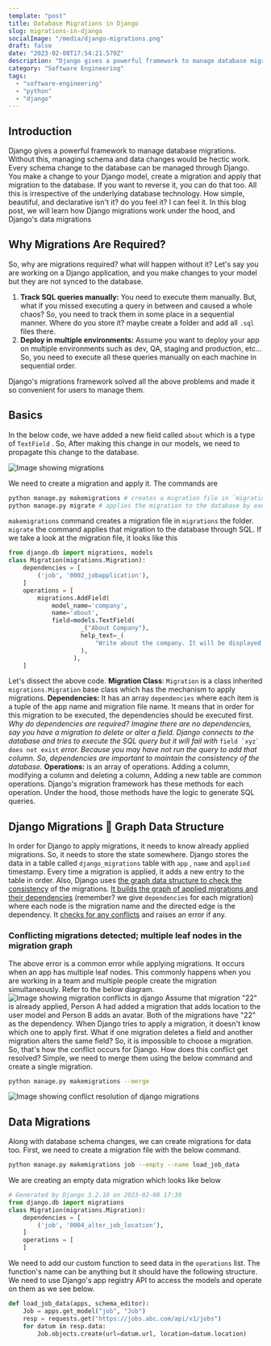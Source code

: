 ```yaml
---
template: "post"
title: Database Migrations in Django
slug: migrations-in-django
socialImage: "/media/django-migrations.png"
draft: false
date: "2023-02-08T17:54:21.570Z"
description: "Django gives a powerful framework to manage database migrations. We will deep dive into Django migrations and how they work under the hood"
category: "Software Engineering"
tags:
  - "software-engineering"
  - "python"
  - "django"
---
```

## Introduction

Django gives a powerful framework to manage database migrations. Without this, managing schema and data changes would be hectic work. Every schema change to the database can be managed through Django. You make a change to your Django model, create a migration and apply that migration to the database. If you want to reverse it, you can do that too. All this is irrespective of the underlying database technology. How simple, beautiful, and declarative isn't it? do you feel it? I can feel it. In this blog post, we will learn how Django migrations work under the hood, and Django's data migrations

## Why Migrations Are Required?

So, why are migrations required? what will happen without it? Let's say you are working on a Django application, and you make changes to your model but they are not synced to the database.

1. **Track SQL queries manually:** You need to execute them manually. But, what if you missed executing a query in between and caused a whole chaos? So, you need to track them in some place in a sequential manner. Where do you store it? maybe create a folder and add all `.sql` files there.
2. **Deploy in multiple environments:** Assume you want to deploy your app on multiple environments such as dev, QA, staging and production, etc... So, you need to execute all these queries manually on each machine in sequential order.

Django's migrations framework solved all the above problems and made it so convenient for users to manage them.

## Basics

In the below code, we have added a new field called `about` which is a type of `TextField` . So, After making this change in our models, we need to propagate this change to the database.

![Image showing migrations](/media/scr-20230208-h0m.png)

We need to create a migration and apply it. The commands are

```bash
python manage.py makemigrations # creates a migration file in `migrations` folder
python manage.py migrate # applies the migration to the database by exeucting SQL query
```

`makemigrations` command creates a migration file in `migrations` the folder. `migrate` the command applies that migration to the database through SQL. If we take a look at the migration file, it looks like this

```python
from django.db import migrations, models
class Migration(migrations.Migration):
    dependencies = [
        ('job', '0002_jobapplication'),
    ]
    operations = [
        migrations.AddField(
            model_name='company',
            name='about',
            field=models.TextField(
                    _("About Company"),
                    help_text=_(
                        "Write about the company. It will be displayed on the web page to the users."
                    ),
                  ),
    ]
```
Let's dissect the above code.
**Migration Class**: `Migration` is a class inherited `migrations.Migration` base class which has the mechanism to apply migrations.
**Dependencies:** It has an array `dependencies` where each item is a tuple of the app name and migration file name. It means that in order for this migration to be executed, the dependencies should be executed first.
*Why do dependencies are required? Imagine there are no dependencies, say you have a migration to delete or alter a field. Django connects to the database and tries to execute the SQL query but it will fail with* ``field `xyz` does not exist`` *error. Because you may have not run the query to add that column. So, dependencies are important to maintain the consistency of the database.*
**Operations:** is an array of operations. Adding a column, modifying a column and deleting a column, Adding a new table are common operations. Django's migration framework has these methods for each operation. Under the hood, those methods have the logic to generate SQL queries.
## Django Migrations 🤝 Graph Data Structure
In order for Django to apply migrations, it needs to know already applied migrations. So, it needs to store the state somewhere. Django stores the data in a table called `django_migrations` table with `app` , `name` and `applied` timestamp. Every time a migration is applied, it adds a new entry to the table in order. Also, Django uses [the graph data structure to check the consistency](https://sourcegraph.com/github.com/django/django@69069a443a906dd4060a8047e683657d40b4c383/-/blob/django/db/migrations/loader.py?L307) of the migrations. [It builds the graph of applied migrations and their dependencies](https://sourcegraph.com/github.com/django/django@69069a443a906dd4060a8047e683657d40b4c383/-/blob/django/db/migrations/loader.py?L222) (remember? we give `dependencies` for each migration) where each node is the migration name and the directed edge is the dependency. It [checks for any conflicts](https://sourcegraph.com/github.com/django/django@69069a4/-/blob/django/db/migrations/loader.py?L338&subtree=true) and raises an error if any.
### Conflicting migrations detected; multiple leaf nodes in the migration graph
The above error is a common error while applying migrations. It occurs when an app has multiple leaf nodes. This commonly happens when you are working in a team and multiple people create the migration simultaneously. Refer to the below diagram.
![Image showing migration conflicts in django](/media/scr-20230208-vux.png)
Assume that migration "22" is already applied, Person A had added a migration that adds location to the user model and Person B adds an avatar. Both of the migrations have "22" as the dependency. When Django tries to apply a migration, it doesn't know which one to apply first. What if one migration deletes a field and another migration alters the same field? So, it is impossible to choose a migration. So, that's how the conflict occurs for Django. How does this conflict get resolved? Simple, we need to merge them using the below command and create a single migration.
```bash
python manage.py makemigrations --merge
```
![Image showing conflict resolution of django migrations](/media/scr-20230208-w1k.png)
## Data Migrations
Along with database schema changes, we can create migrations for data too. First, we need to create a migration file with the below command.
```bash
python manage.py makemigrations job --empty --name load_job_data
```
We are creating an empty data migration which looks like below
```python
# Generated by Django 3.2.10 on 2023-02-08 17:39
from django.db import migrations
class Migration(migrations.Migration):
    dependencies = [
        ('job', '0004_alter_job_location'),
    ]
    operations = [
    ]
```
We need to add our custom function to seed data in the `operations` list. The function's name can be anything but it should have the following structure. We need to use Django's app registry API to access the models and operate on them as we see below.
```python
def load_job_data(apps, schema_editor):
    Job = apps.get_model("job", "Job")
    resp = requests.get("https://jobs.abc.com/api/v1/jobs")
    for datum in resp.data:
        Job.objects.create(url=datum.url, location=datum.location)
```
